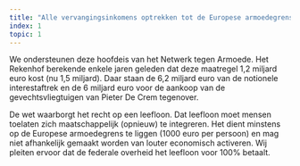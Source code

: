 ```yaml
---
title: "Alle vervangingsinkomens optrekken tot de Europese armoedegrens."
index: 1
topic: 1
---
```

We ondersteunen deze hoofdeis van het Netwerk tegen Armoede. Het Rekenhof berekende enkele jaren geleden dat deze maatregel 1,2 miljard euro kost (nu 1,5 miljard). Daar staan de 6,2 miljard euro van de notionele interestaftrek en de 6 miljard euro voor de aankoop van de gevechtsvliegtuigen van Pieter De Crem tegenover.

De wet waarborgt het recht op een leefloon. Dat leefloon moet mensen toelaten zich maatschappelijk (opnieuw) te integreren. Het dient minstens op de Europese armoedegrens te liggen (1000 euro per persoon) en mag niet afhankelijk gemaakt worden van louter economisch activeren. Wij pleiten ervoor dat de federale overheid het leefloon voor 100% betaalt.
